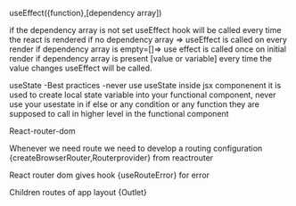useEffect({function},[dependency array])

if the dependency array is not set useEffect hook will be called every time the react is rendered
if no dependency array => useEffect is called on every render
if dependency array is empty=[]=> use effect is called once on initial render
if dependency array is present [value or variable] every time the value changes useEffect will be called.

useState -Best practices -never use useState inside jsx componenent it is used to create local state variable into your functional component,
never use your usestate in if else or any condition or any function they are supposed to call in higher level in the functional component

React-router-dom

Whenever we need route we need to develop a routing configuration
{createBrowserRouter,Routerprovider} from reactrouter

React router dom gives hook {useRouteError} for error

Children routes of app layout
{Outlet}
